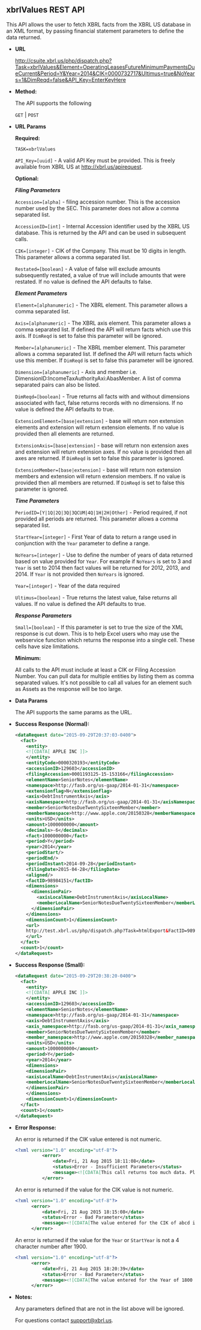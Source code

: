 
xbrlValues REST API
----
This API allows the user to fetch XBRL facts from the XBRL US database in an XML format, by passing financial statement parameters to define the data returned.

* **URL**

  <http://csuite.xbrl.us/php/dispatch.php?Task=xbrlValues&Element=OperatingLeasesFutureMinimumPaymentsDueCurrent&Period=Y&Year=2014&CIK=0000732717&Ultimus=true&NoYears=1&DimReqd=false&API_Key=EnterKeyHere>

* **Method:**

  The API supports the following

  `GET` | `POST`

*  **URL Params**

   **Required:**

   `TASK=xbrlValues`

   `API_Key=[uuid]` - A valid API Key must be provided. This is freely available from XBRL US at <http://xbrl.us/apirequest>.

   **Optional:**

    ***Filing Parameters***

     `Accession=[alpha]`   - filing accession number. This is the accession number used by the SEC. This parameter does not allow a comma separated list.

     `AccessionID=[int]` - Internal Accession identifier used by the XBRL US database. This is returned by the API and can be used in subsequent calls.

    `CIK=[integer]`   - CIK of the Company. This must be 10 digits in length. This parameter allows a comma separated list.

     `Restated=[boolean]` - A value of false will exclude amounts subsequently restated, a value of true will include amounts that were restated. If no value is defined the API defaults to false.

    ***Element Parameters***

   `Element=[alphanumeric]` - The XBRL element. This parameter allows a comma separated list.

   `Axis=[alphanumeric]` - The XBRL axis element. This parameter allows a comma separated list. If defined the API will return facts which use this axis. If `DimReqd` is set to false this parameter will be ignored.

   `Member=[alphanumeric]` - The XBRL member element. This parameter allows a comma separated list. If defined the API will return facts which use this member. If `DimReqd` is set to false this parameter will be ignored.

   `Dimension=[alphanumeric]` - Axis and member i.e. DimensionID:IncomeTaxAuthorityAxi:AbasMember. A list of comma separated pairs can also be listed.

   `DimReqd=[boolean]`    - True returns all facts with and without dimensions associated with fact, false returns records with no dimensions. If no value is defined the API defaults to true.

    `ExtensionElement=[base|extension]` - base will return non extension elements and extension will return extension elements. If no value is provided then all elements are returned.

     `ExtensionAxis=[base|extension]` - base will return non extension axes and extension will return extension axes. If no value is provided then all axes are returned. If `DimReqd` is set to false this parameter is ignored.

     `ExtensionMember=[base|extension]` - base will return non extension members and extension will return extension members. If no value is provided then all members are returned. If `DimReqd` is set to false this parameter is ignored.

   ***Time Parameters***

   `PeriodID=[Y|1Q|2Q|3Q|3QCUM|4Q|1H|2H|Other]` - Period required, if not provided all periods are returned. This parameter allows a comma separated list.

   `StartYear=[integer]`  - First Year of  data to return a range used in conjunction with the `Year` parameter to define a range.

    `NoYears=[integer]`  - Use to define the number of years of data returned based on value provided for `Year`. For example if `NoYears`  is set to 3 and `Year` is set to 2014 then fact values will be returned for 2012, 2013, and 2014.  If `Year` is not provided then `NoYears` is ignored.

   `Year=[integer]`     - Year of the data required

   `Ultimus=[boolean]`    - True returns the latest value, false returns all values. If no value is defined the API defaults to true.

   ***Response Parameters***

    `Small=[boolean]` - If this parameter is set to true the size of the XML response is cut down. This is to help Excel users who may use the webservice function which returns the response into a single cell. These cells have size limitations.

   **Minimum:**

   All calls to the API must include at least a CIK or Filing Accession Number.  You can pull data for multiple entities by listing them as comma separated values.  It's not possible to call all values for an element such as Assets as the response will be too large.



* **Data Params**

    The API supports the same params as the URL.

* **Success Response (Normal):**

    ```XML
    <dataRequest date="2015-09-29T20:37:03-0400">
      <fact>
        <entity>
        <![CDATA[ APPLE INC ]]>
        </entity>
        <entityCode>0000320193</entityCode>
        <accessionID>129603</accessionID>
        <filingAccession>0001193125-15-153166</filingAccession>
        <elementName>SeniorNotes</elementName>
        <namespace>http://fasb.org/us-gaap/2014-01-31</namespace>
        <extensionflag>N</extensionflag>
        <axis>DebtInstrumentAxis</axis>
        <axisNamespace>http://fasb.org/us-gaap/2014-01-31</axisNamespace>
        <member>SeniorNotesDueTwentySixteenMember</member>
        <memberNamespace>http://www.apple.com/20150328</memberNamespace>
        <units>USD</units>
        <amount>1000000000</amount>
        <decimals>-6</decimals>
        <fact>1000000000</fact>
        <period>Y</period>
        <year>2014</year>
        <periodStart/>
        <periodEnd/>
        <periodInstant>2014-09-28</periodInstant>
        <filingDate>2015-04-28</filingDate>
        <aligned/>
        <factID>98984151</factID>
        <dimensions>
          <dimensionPair>
            <axisLocalName>DebtInstrumentAxis</axisLocalName>
            <memberLocalName>SeniorNotesDueTwentySixteenMember</memberLocalName>
          </dimensionPair>
        </dimensions>
        <dimensionCount>1</dimensionCount>
        <url>
        http://test.xbrl.us/php/dispatch.php?Task=htmlExport&FactID=98984151
        </url>
      </fact>
      <count>1</count>
    </dataRequest>
    ```

* **Success Response (Small):**

    ```XML
    <dataRequest date="2015-09-29T20:38:20-0400">
      <fact>
        <entity>
        <![CDATA[ APPLE INC ]]>
        </entity>
        <accessionID>129603</accessionID>
        <elementName>SeniorNotes</elementName>
        <namespace>http://fasb.org/us-gaap/2014-01-31</namespace>
        <axis>DebtInstrumentAxis</axis>
        <axis_namespace>http://fasb.org/us-gaap/2014-01-31</axis_namespace>
        <member>SeniorNotesDueTwentySixteenMember</member>
        <member_namespace>http://www.apple.com/20150328</member_namespace>
        <units>USD</units>
        <amount>1000000000</amount>
        <period>Y</period>
        <year>2014</year>
        <dimensions>
        <dimensionPair>
        <axisLocalName>DebtInstrumentAxis</axisLocalName>
        <memberLocalName>SeniorNotesDueTwentySixteenMember</memberLocalName>
        </dimensionPair>
        </dimensions>
        <dimensionCount>1</dimensionCount>
      </fact>
      <count>1</count>
    </dataRequest>
    ```

* **Error Response:**

    An error is returned if the CIK value entered is not numeric.

    ```XML
    <?xml version="1.0" encoding="utf-8"?>
              <error>
                  <date>Fri, 21 Aug 2015 18:11:08</date>
                  <status>Error - Insufficient Parameters</status>
                  <message><![CDATA[This call returns too much data. Please revise the attributes to include at least a CIK or Accession Number.]]></message>
              </error>
    ```
    An error is returned if the value for the CIK value is not numeric.

    ```XML
    <?xml version="1.0" encoding="utf-8"?>
          <error>
              <date>Fri, 21 Aug 2015 18:15:08</date>
              <status>Error - Bad Parameter</status>
              <message><![CDATA[The value entered for the CIK of abcd is not valid.]]></message>
          </error>
    ```

    An error is returned if the value for the `Year` or `StartYear` is not a 4 character number after 1900.

    ```XML
    <?xml version="1.0" encoding="utf-8"?>
          <error>
              <date>Fri, 21 Aug 2015 18:20:39</date>
              <status>Error - Bad Parameter</status>
              <message><![CDATA[The value entered for the Year of 1800 is not a valid year.]]></message>
          </error>
    ```

* **Notes:**

  Any parameters defined that are not in the list above will be ignored.

  For questions contact support@xbrl.us.
